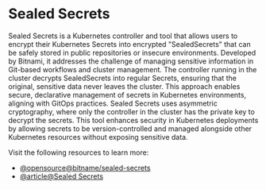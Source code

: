 # Sealed Secrets

Sealed Secrets is a Kubernetes controller and tool that allows users to encrypt their Kubernetes Secrets into encrypted "SealedSecrets" that can be safely stored in public repositories or insecure environments. Developed by Bitnami, it addresses the challenge of managing sensitive information in Git-based workflows and cluster management. The controller running in the cluster decrypts SealedSecrets into regular Secrets, ensuring that the original, sensitive data never leaves the cluster. This approach enables secure, declarative management of secrets in Kubernetes environments, aligning with GitOps practices. Sealed Secrets uses asymmetric cryptography, where only the controller in the cluster has the private key to decrypt the secrets. This tool enhances security in Kubernetes deployments by allowing secrets to be version-controlled and managed alongside other Kubernetes resources without exposing sensitive data.

Visit the following resources to learn more:

- [@opensource@bitname/sealed-secrets](https://github.com/bitnami-labs/sealed-secrets)
- [@article@Sealed Secrets](https://fluxcd.io/flux/guides/sealed-secrets/)
